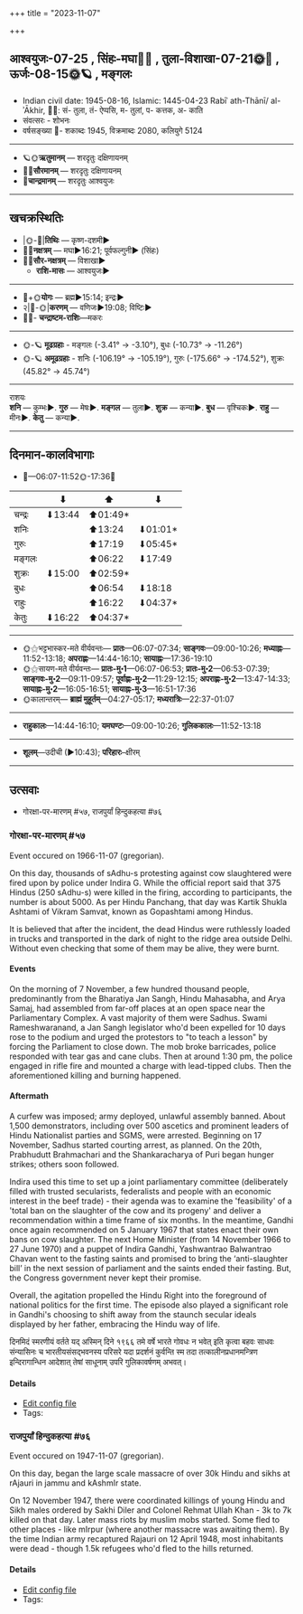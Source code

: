 +++
title = "2023-11-07"

+++
## आश्वयुजः-07-25  ,  सिंहः-मघा🌛🌌  ,  तुला-विशाखा-07-21🌞🌌  ,  ऊर्जः-08-15🌞🪐  ,  मङ्गलः
- Indian civil date: 1945-08-16, Islamic: 1445-04-23 Rabīʿ ath-Thānī/ al-ʾĀkhir, 🌌🌞: सं- तुला, तं- ऐप्पसि, म- तुलां, प- कत्तक, अ- काति
- संवत्सरः - शोभनः
- वर्षसङ्ख्या 🌛- शकाब्दः 1945, विक्रमाब्दः 2080, कलियुगे 5124
___________________
- 🪐🌞**ऋतुमानम्** — शरदृतुः दक्षिणायनम्
- 🌌🌞**सौरमानम्** — शरदृतुः दक्षिणायनम्
- 🌛**चान्द्रमानम्** — शरदृतुः आश्वयुजः
___________________


## खचक्रस्थितिः
- |🌞-🌛|**तिथिः** — कृष्ण-दशमी►  
- 🌌🌛**नक्षत्रम्** — मघा►16:21; पूर्वफल्गुनी► (सिंहः)  
- 🌌🌞**सौर-नक्षत्रम्** — विशाखा►  
  - **राशि-मासः** — आश्वयुजः► 
___________________
- 🌛+🌞**योगः** — ब्रह्म►15:14; इन्द्रः►  
- २|🌛-🌞|**करणम्** — वणिजः►19:08; विष्टिः►  
- 🌌🌛- **चन्द्राष्टम-राशिः**—मकरः  
___________________
- 🌞-🪐 **मूढग्रहाः** - मङ्गलः (-3.41° → -3.10°), बुधः (-10.73° → -11.26°)
- 🌞-🪐 **अमूढग्रहाः** - शनिः (-106.19° → -105.19°), गुरुः (-175.66° → -174.52°), शुक्रः (45.82° → 45.74°)
___________________
राशयः  
**शनि** — कुम्भः►. **गुरु** — मेषः►. **मङ्गल** — तुला►. **शुक्र** — कन्या►. **बुध** — वृश्चिकः►. **राहु** — मीनः►. **केतु** — कन्या►. 
___________________


## दिनमान-कालविभागाः
- 🌅—06:07-11:52🌞-17:36🌇  

|      |⬇     |⬆     |⬇     |
|------|-----|-----|------|
|चन्द्रः|⬇13:44 |⬆01:49*|     |
|शनिः   |     |⬆13:24 |⬇01:01*|
|गुरुः  |     |⬆17:19 |⬇05:45*|
|मङ्गलः |     |⬆06:22 |⬇17:49 |
|शुक्रः |⬇15:00 |⬆02:59*|     |
|बुधः   |     |⬆06:54 |⬇18:18 |
|राहुः  |     |⬆16:22 |⬇04:37*|
|केतुः  |⬇16:22 |⬆04:37*|     |
___________________
- 🌞⚝भट्टभास्कर-मते वीर्यवन्तः— **प्रातः**—06:07-07:34; **साङ्गवः**—09:00-10:26; **मध्याह्नः**—11:52-13:18; **अपराह्णः**—14:44-16:10; **सायाह्नः**—17:36-19:10  
- 🌞⚝सायण-मते वीर्यवन्तः— **प्रातः-मु॰1**—06:07-06:53; **प्रातः-मु॰2**—06:53-07:39; **साङ्गवः-मु॰2**—09:11-09:57; **पूर्वाह्णः-मु॰2**—11:29-12:15; **अपराह्णः-मु॰2**—13:47-14:33; **सायाह्नः-मु॰2**—16:05-16:51; **सायाह्नः-मु॰3**—16:51-17:36  
- 🌞कालान्तरम्— **ब्राह्मं मुहूर्तम्**—04:27-05:17; **मध्यरात्रिः**—22:37-01:07  
___________________
- **राहुकालः**—14:44-16:10; **यमघण्टः**—09:00-10:26; **गुलिककालः**—11:52-13:18  
___________________
- **शूलम्**—उदीची (►10:43); **परिहारः**–क्षीरम्  
___________________

## उत्सवाः
- गोरक्षा-पर-मारणम् #५७, राजपुर्यां हिन्दुकहत्या #७६
### गोरक्षा-पर-मारणम् #५७

Event occured on 1966-11-07 (gregorian). 

On this day, thousands of sAdhu-s protesting against cow slaughtered were fired upon by police under Indira G. While the official report said that 375 Hindus (250 sAdhu-s) were killed in the firing, according to participants, the number is about 5000. As per Hindu Panchang, that day was Kartik Shukla Ashtami of Vikram Samvat, known as Gopashtami among Hindus.

It is believed that after the incident, the dead Hindus were ruthlessly loaded in trucks and transported in the dark of night to the ridge area outside Delhi. Without even checking that some of them may be alive, they were burnt.

#### Events
On the morning of 7 November, a few hundred thousand people, predominantly from the Bharatiya Jan Sangh, Hindu Mahasabha, and Arya Samaj, had assembled from far-off places at an open space near the Parliamentary Complex. A vast majority of them were Sadhus. Swami Rameshwaranand, a Jan Sangh legislator who'd been expelled for 10 days rose to the podium and urged the protestors to  "to teach a lesson" by forcing the Parliament to close down. The mob broke barricades, police responded with tear gas and cane clubs. Then at around 1:30 pm, the police engaged in rifle fire and mounted a charge with lead-tipped clubs. Then the aforementioned killing and burning happened.

#### Aftermath
A curfew was imposed; army deployed, unlawful assembly banned. About 1,500 demonstrators, including over 500 ascetics and prominent leaders of Hindu Nationalist parties and SGMS, were arrested. Beginning on 17 November, Sadhus started courting arrest, as planned. On the 20th, Prabhudutt Brahmachari and the Shankaracharya of Puri began hunger strikes; others soon followed.

Indira used this time to set up a joint parliamentary committee (deliberately filled with trusted secularists, federalists and people with an economic interest in the beef trade) - their agenda was to examine the 'feasibility' of a 'total ban on the slaughter of the cow and its progeny' and deliver a recommendation within a time frame of six months. In the meantime, Gandhi once again recommended on 5 January 1967 that states enact their own bans on cow slaughter. The next Home Minister (from 14 November 1966 to 27 June 1970) and a puppet of Indira Gandhi, Yashwantrao Balwantrao Chavan went to the fasting saints and promised to bring the ‘anti-slaughter bill’ in the next session of parliament and the saints ended their fasting. But, the Congress government never kept their promise.

Overall, the agitation propelled the Hindu Right into the foreground of national politics for the first time. The episode also played a significant role in Gandhi's choosing to shift away from the staunch secular ideals displayed by her father, embracing the Hindu way of life.

दिनमिदं स्मरणीयं वर्तते यद् अस्मिन् दिने १९६६ तमे वर्षे भारते गोवधः न भवेत् इति कृत्वा बहवः साधवः संन्यासिनः च  भारतीयसंसद्भवनस्य परिसरे यदा प्रदर्शनं कुर्वन्ति स्म तदा तत्कालीनप्रधानमन्त्रिण इन्दिरागान्धिन आदेशात्  तेषां साधूनाम् उपरि गुलिकावर्षणम् अभवत्।

#### Details
- [Edit config file](https://github.com/jyotisham/adyatithi/blob/master/mahApuruSha/xatra-later/gregorian/day/11/07/go-raxA-para-mAraNam.toml)
- Tags: 


### राजपुर्यां हिन्दुकहत्या #७६

Event occured on 1947-11-07 (gregorian). 

On this day, began the large scale massacre of over 30k Hindu and sikhs at rAjauri in jammu and kAshmIr state.

On 12 November 1947, there were coordinated killings of young Hindu and Sikh males ordered by Sakhi Diler and Colonel Rehmat Ullah Khan - 3k to 7k killed on that day. Later mass riots by muslim mobs started. Some fled to other places - like mIrpur (where another massacre was awaiting them). By the time Indian army recaptured Rajauri on 12 April 1948, most inhabitants were dead - though 1.5k refugees who'd fled to the hills returned.

#### Details
- [Edit config file](https://github.com/jyotisham/adyatithi/blob/master/mahApuruSha/xatra-later/gregorian/day/11/07/rAjapuryAM_hinduka-hatyA.toml)
- Tags: 


